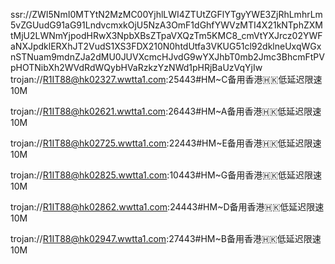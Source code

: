 ssr://ZWI5NmI0MTYtN2MzMC00YjhlLWI4ZTUtZGFlYTgyYWE3ZjRhLmhrLm5vZGUudG91aG91LndvcmxkOjU5NzA3OmF1dGhfYWVzMTI4X21kNTphZXMtMjU2LWNmYjpodHRwX3NpbXBsZTpaVXQzTm5KMC8_cmVtYXJrcz02YWFaNXJpdklERXhJT2VudS1XS3FDX210N0htdUtfa3VKUG51cl92dklneUxqWGxnSTNuam9mdnZJa2dMU0JUVXcmcHJvdG9wYXJhbT0mb2Jmc3BhcmFtPVpHOTNibXh2WVdRdWQybHVaRzkzYzNWd1pHRjBaUzVqYjIw
trojan://R1IT88@hk02327.wwtta1.com:25443#HM~C备用香港🇭🇰低延迟限速10M

trojan://R1IT88@hk02621.wwtta1.com:26443#HM~A备用香港🇭🇰低延迟限速10M

trojan://R1IT88@hk02725.wwtta1.com:22443#HM~E备用香港🇭🇰低延迟限速10M

trojan://R1IT88@hk02825.wwtta1.com:10443#HM~G备用香港🇭🇰低延迟限速10M

trojan://R1IT88@hk02862.wwtta1.com:24443#HM~D备用香港🇭🇰低延迟限速10M

trojan://R1IT88@hk02947.wwtta1.com:27443#HM~B备用香港🇭🇰低延迟限速10M
